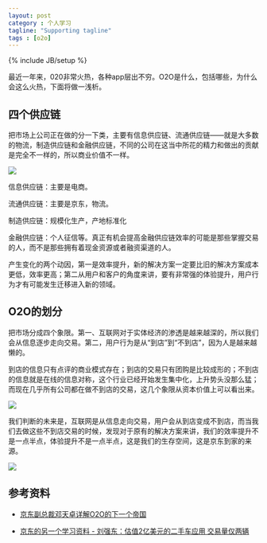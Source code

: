 ```yaml
---
layout: post
category : 个人学习
tagline: "Supporting tagline"
tags : [o2o]
---
```

{% include JB/setup %}

最近一年来，020非常火热，各种app层出不穷。O2O是什么，包括哪些，为什么会这么火热，下面将做一浅析。

## 四个供应链
把市场上公司正在做的分一下类，主要有信息供应链、流通供应链——就是大多数的物流，制造供应链和金融供应链，不同的公司在这当中所花的精力和做出的贡献是完全不一样的，所以商业价值不一样。

![](http://pic.pedaily.cn/201509/20150911101587408740.JPG)

信息供应链：主要是电商。

流通供应链：主要是京东，物流。

制造供应链：规模化生产，产地标准化

金融供应链：个人征信等。真正有机会提高金融供应链效率的可能是那些掌握交易的人，而不是那些拥有着现金资源或者融资渠道的人。

产生变化的两个动因，第一是效率提升，新的解决方案一定要比旧的解决方案成本更低，效率更高；第二从用户和客户的角度来讲，要有非常强的体验提升，用户行为才有可能发生迁移进入新的领域。

## O2O的划分
把市场分成四个象限。第一、互联网对于实体经济的渗透是越来越深的，所以我们会从信息逐步走向交易。第二，用户行为是从“到店”到“不到店”，因为人是越来越懒的。

到店的信息只有点评的商业模式存在；到店的交易只有团购是比较成形的；不到店的信息就是在线的信息对称，这个行业已经开始发生集中化，上升势头没那么猛；而现在几乎所有公司都在做不到店的交易，这几个象限从资本价值上可以看出来。

![](http://pic.pedaily.cn/201509/20150911101555955595.JPG)

我们判断的未来是，互联网是从信息走向交易，用户会从到店变成不到店，而当我们去做这些不到店交易的时候，发现对于原有的解决方案来讲，我们的效率提升不是一点半点，体验提升不是一点半点，这是我们的生存空间，这是京东到家的来源。

![](http://pic.pedaily.cn/201509/20150911101659195919.JPG)

## 参考资料
- [京东副总裁邓天卓详解O2O的下一个帝国](http://news.pedaily.cn/201509/20150911388180.shtml)

- [京东的另一个学习资料 - 刘强东：估值2亿美元的二手车应用 交易量仅两辆](http://tech.163.com/15/0922/08/B43QRNH1000915BF.html)

